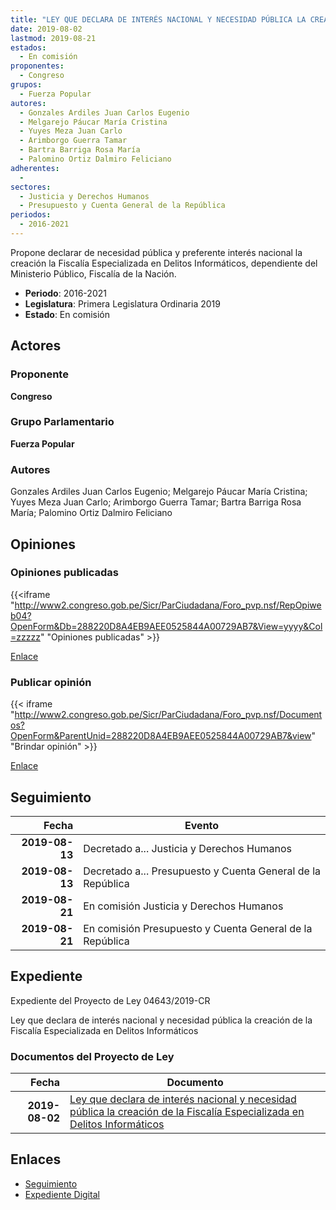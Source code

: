```yaml
---
title: "LEY QUE DECLARA DE INTERÉS NACIONAL Y NECESIDAD PÚBLICA LA CREACIÓN DE LA FISCALÍA ESPECIALIZADA EN DELITOS INFORMÁTICOS"
date: 2019-08-02
lastmod: 2019-08-21
estados: 
  - En comisión
proponentes: 
  - Congreso
grupos: 
  - Fuerza Popular
autores: 
  - Gonzales Ardiles Juan Carlos Eugenio
  - Melgarejo Páucar María Cristina
  - Yuyes Meza Juan Carlo
  - Arimborgo Guerra Tamar
  - Bartra Barriga Rosa María
  - Palomino Ortiz Dalmiro Feliciano
adherentes: 
  - 
sectores: 
  - Justicia y Derechos Humanos
  - Presupuesto y Cuenta General de la República
periodos: 
  - 2016-2021
---
```


Propone declarar de necesidad pública y preferente interés nacional la creación la Fiscalía Especializada en Delitos Informáticos, dependiente del Ministerio Público, Fiscalía de la Nación.

- **Periodo**: 2016-2021
- **Legislatura**: Primera Legislatura Ordinaria 2019
- **Estado**: En comisión

## Actores

### Proponente

**Congreso**

### Grupo Parlamentario

**Fuerza Popular**

### Autores

Gonzales Ardiles Juan Carlos Eugenio; Melgarejo Páucar María Cristina; Yuyes Meza Juan Carlo; Arimborgo Guerra Tamar; Bartra Barriga Rosa María; Palomino Ortiz Dalmiro Feliciano


## Opiniones

### Opiniones publicadas

{{<iframe "http://www2.congreso.gob.pe/Sicr/ParCiudadana/Foro_pvp.nsf/RepOpiweb04?OpenForm&Db=288220D8A4EB9AEE0525844A00729AB7&View=yyyy&Col=zzzzz" "Opiniones publicadas" >}}

[Enlace](http://www2.congreso.gob.pe/Sicr/ParCiudadana/Foro_pvp.nsf/RepOpiweb04?OpenForm&Db=288220D8A4EB9AEE0525844A00729AB7&View=yyyy&Col=zzzzz)
### Publicar opinión

{{< iframe "http://www2.congreso.gob.pe/Sicr/ParCiudadana/Foro_pvp.nsf/Documentos?OpenForm&ParentUnid=288220D8A4EB9AEE0525844A00729AB7&view" "Brindar opinión" >}}

[Enlace](http://www2.congreso.gob.pe/Sicr/ParCiudadana/Foro_pvp.nsf/Documentos?OpenForm&ParentUnid=288220D8A4EB9AEE0525844A00729AB7&view)

## Seguimiento

| Fecha | Evento |
|------:|--------|
| **2019-08-13** | Decretado a... Justicia y Derechos Humanos|
| **2019-08-13** | Decretado a... Presupuesto y Cuenta General de la República|
| **2019-08-21** | En comisión Justicia y Derechos Humanos|
| **2019-08-21** | En comisión Presupuesto y Cuenta General de la República|


## Expediente

Expediente del Proyecto de Ley 04643/2019-CR

Ley que declara de interés nacional y necesidad pública la creación de la Fiscalía Especializada en Delitos Informáticos


### Documentos del Proyecto de Ley

| Fecha | Documento |
|------:|--------|
| **2019-08-02** | [Ley que declara de interés nacional y necesidad pública la creación de la Fiscalía Especializada en Delitos Informáticos](http://www.leyes.congreso.gob.pe/Documentos/2016_2021/Proyectos_de_Ley_y_de_Resoluciones_Legislativas/PL0464320190802..pdf) |

## Enlaces 

- [Seguimiento](http://www2.congreso.gob.pehttp://www2.congreso.gob.pe/Sicr/TraDocEstProc/CLProLey2016.nsf/f7fff46988ca05b1052578e100829cc7/4bce9eb4037c608d0525844d00626244?OpenDocument)
- [Expediente Digital](http://www2.congreso.gob.pehttp://www2.congreso.gob.pe/Sicr/TraDocEstProc/CLProLey2016.nsf/f7fff46988ca05b1052578e100829cc7/4bce9eb4037c608d0525844d00626244?OpenDocument&Click=05257FB7005EB655.eb71d0cf91d8294e05256cdf006b5706/$Body/0.1C6C)

